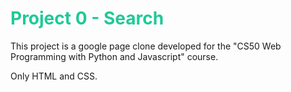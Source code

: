 <h1 style="color:#20c997;">Project 0 - Search </h1>

This project is a google page clone developed for the "CS50 Web Programming with Python and Javascript" course.

Only HTML and CSS.
